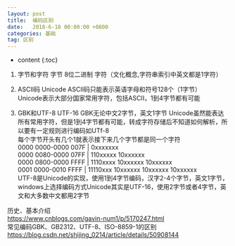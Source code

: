 ```yaml
---
layout: post
title:  编码区别
date:   2018-6-18 00:00:00 +0800
categories: 基础
tag: 区别
---
```


* content
{:toc}


1. 字节和字符
字节 8位二进制
字符（文化概念,字符串索引中英文都是1字符） 

1. ASCII码 Unicode
ASCII码只能表示英语字母和符号128个（1字节）  
Unicode表示大部分国家常用字符，包括ASCII，1到4字节都有可能

1. GBK和UTF-8 UTF-16
GBK无论中文2字节，英文1字节
Unicode虽然能表达所有常用字符，但是1到4字节都有可能，转成字符存储后不知道如何解析，所以要有一定规则进行编码如UTf-8   
每个字节开头有几个1就表示接下来几个字节都是同一个字符   
0000 0000-0000 007F | 0xxxxxxx   
0000 0080-0000 07FF | 110xxxxx 10xxxxxx   
0000 0800-0000 FFFF | 1110xxxx 10xxxxxx 10xxxxxx    
0001 0000-0010 FFFF | 11110xxx 10xxxxxx 10xxxxxx 10xxxxxx   
UTF-8是Unicode的实现，使用1到4字节编码，汉字2-4个字节，英文1字节，
windows上选择编码方式Unicode其实是UTF-16，使用2字节或者4字节，英文和大多数中文都用2字节

历史、基本介绍    
https://www.cnblogs.com/gavin-num1/p/5170247.html  
常见编码GBK、GB2312、UTF-8、ISO-8859-1的区别   
https://blog.csdn.net/shijing_0214/article/details/50908144
